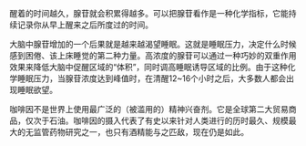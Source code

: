 醒着的时间越久，腺苷就会积累得越多。可以把腺苷看作是一种化学指标，它能持续记录你从早上醒来之后所度过的时间。

大脑中腺苷增加的一个后果就是越来越渴望睡眠。这就是睡眠压力，决定什么时候感到困倦、该上床睡觉的第二种力量。高浓度的腺苷可以通过一种巧妙的双重作用效果来降低大脑中促醒区域的“体积”，同时调高睡眠诱导区域的比例。由于这种化学睡眠压力，当腺苷浓度达到峰值时，在清醒12~16个小时之后，大多数人都会出现睡眠欲望。

咖啡因不是世界上使用最广泛的（被滥用的）精神兴奋剂。它是全球第二大贸易商品，仅次于石油。咖啡因的摄入代表了有史以来针对人类进行的历时最久、规模最大的无监管药物研究之一，也只有酒精能与之匹敌，现在仍是如此。
